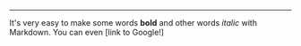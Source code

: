 ---
It's very easy to make some words **bold** and other words *italic* with Markdown. You can even [link to Google!]
